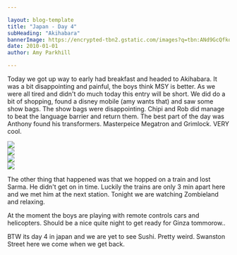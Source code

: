 ```yaml
---

layout: blog-template
title: "Japan - Day 4"
subHeading: "Akihabara"
bannerImage: https://encrypted-tbn2.gstatic.com/images?q=tbn:ANd9GcQfkosNw-i8kfLs6q8nnTX8JtVpH12AcGxjPbHlDfEx_kGjx1ru
date: 2010-01-01
author: Amy Parkhill

---
```

Today we got up way to early had breakfast and headed to Akihabara. It was a bit disappointing and painful, the boys think MSY is better. As we were all tired and didn't do much today this entry will be short. We did do a bit of shopping, found a disney mobile (amy wants that) and saw some show bags. The show bags were disappointing. Chipi and Rob did manage to beat the language barrier and return them. The best part of the day was Anthony found his transformers. Masterpeice Megatron and Grimlock. VERY cool. 


<div class="center-image"><img src="https://lh3.googleusercontent.com/g9KtluprrZfCI0BDxVMSWM-B4Q3v0YSfryxWU-LWewiqxCLmS6bfu1O7v8mIR2wLVqNWsye-JEbp3O93OvJcVI1xHX4yQdaub1RLOOfjjJwSqOBEyPpIzXZphPR30mAxU4FlfQ" /></div>
<div class="center-image"><img src="https://lh3.googleusercontent.com/ba--J3fwYY0JhDZd3yfKKUiV8xqm-jjsSqpm-KmjcUuLnIKmJb53dz0ngfptVZfvvF_RfDaLT8pBCFn7ib-Qka3vEyL0bFfXCH-BVzUgW-4cI2tdSEVj6KfsnxcyuDF0DFDF7A" /></div>
<div class="center-image"><img src="https://lh3.googleusercontent.com/ZwNQmxhhANAC5RfXr_D27401FUjYL6VHMYDgJQtGzCk4U_1HubH2k87DVrBELnIb4nA7XQxRJr4XmzGU57GGZruxRFH05xAhjpL7LOX3sWASMFv7AHAcS-smc40ofX7CIrZSiA" /></div>
<div class="center-image"><img src="https://lh3.googleusercontent.com/G22bywXuI1LnIcvPt9RXtMmv-10_W4_Fh39aVRftQq4lOXCK_040CisStIKIFpCODKwmio6njkjdsbe08G1VuFZqL4oIU6C2h7N3UcSdmX8pdPFtvV1XVpASGpCO98HmZJUKnA" /></div>

The other thing that happened was that we hopped on a train and lost Sarma. He didn't get on in time. Luckily the trains are only 3 min apart here and we met him at the next station. Tonight we are watching Zombieland and relaxing.

At the moment the boys are playing with remote controls cars and helicopters. Should be a nice quite night to get ready for Ginza tommorow..

BTW its day 4 in japan and we are yet to see Sushi.
Pretty weird. Swanston Street here we come when we get back.